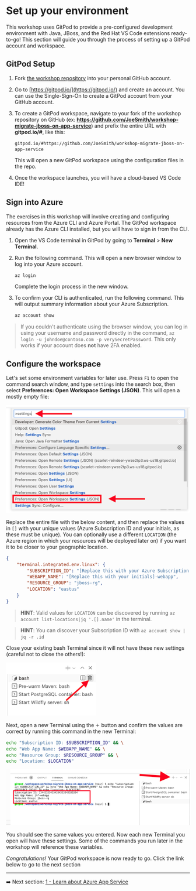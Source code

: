 # Set up your environment

This workshop uses GitPod to provide a pre-configured development environment with Java, JBoss, and the Red Hat VS Code extensions ready-to-go! This section will guide you through the process of setting up a GitPod account and workspace.

## GitPod Setup

1. Fork [the workshop repository](https://github.com/Azure-Samples/workshop-migrate-jboss-on-app-service) into your personal GitHub account.
2. Go to [https://gitpod.io/](https://gitpod.io/) and create an account. You can use the Single-Sign-On to create a GitPod account from your GitHub account.
3. To create a GitPod workspace, navigate to your fork of the workshop repository on GitHub (ex: **https://github.com/JoeSmith/workshop-migrate-jboss-on-app-service**) and prefix the entire URL with **gitpod.io/#**, like this:

    ```text
    gitpod.io/#https://github.com/JoeSmith/workshop-migrate-jboss-on-app-service
    ```

    This will open a new GitPod workspace using the configuration files in the repo.

4. Once the workspace launches, you will have a cloud-based VS Code IDE!

## Sign into Azure

The exercises in this workshop will involve creating and configuring resources from the Azure CLI and Azure Portal. The GitPod workspace already has the Azure CLI installed, but you will have to sign in from the CLI.

1. Open the VS Code terminal in GitPod by going to **Terminal** > **New Terminal**.
2. Run the following command. This will open a new browser window to log into your Azure account.

    ```bash
    az login
    ```

    Complete the login process in the new window.

3. To confirm your CLI is authenticated, run the following command. This will output summary information about your Azure Subscription.

    ```bash
    az account show
    ```

> If you couldn't authenticate using the browser window, you can log in using your username and password directly in the command, `az login -u johndoe@contoso.com -p verySecretPassword`. This only works if your account does **not** have 2FA enabled.

## Configure the workspace

Let's set some environment variables for later use. Press `F1` to open the command search window, and type `settings` into the search box, then select **Preferences: Open Workspace Settings (JSON)**. This will open a mostly empty file:

![Preferences](../img/0-prefs.png)

Replace the entire file with the below content, and then replace the values in `[]` with your unique values (Azure Subscription ID and your initials, as these must be unique). You can optionally use a different `LOCATION` (the Azure region in which your resources will be deployed later on) if you want it to be closer to your geographic location.

```json
{
    "terminal.integrated.env.linux": {
        "SUBSCRIPTION_ID": "[Replace this with your Azure Subscription ID]",
        "WEBAPP_NAME": "[Replace this with your initials]-webapp",
        "RESOURCE_GROUP": "jboss-rg",
        "LOCATION": "eastus"
    }
}
```

> **HINT**: Valid values for `LOCATION` can be discovered by running `az account list-locations|jq '.[].name'` in the terminal.

> **HINT**: You can discover your Subscription ID with `az account show | jq -r .id`

Close your existing bash Terminal since it will not have these new settings (careful not to close the others!):

![Preferences](../img/0-bash-kill.png)

Next, open a new Terminal using the `＋` button and confirm the values are correct by running this command in the new Terminal:

```sh
echo "Subscription ID: $SUBSCRIPTION_ID" && \
echo "Web App Name: $WEBAPP_NAME" && \
echo "Resource Group: $RESOURCE_GROUP" && \
echo "Location: $LOCATION"
```

![Preferences](../img/0-env-test.png)

You should see the same values you entered. Now each new Terminal you open will have these settings. Some of the commands you run later in the workshop will reference these variables.

*Congratulations!* Your GitPod workspace is now ready to go. Click the link below to go to the next section

---

➡️ Next section: [1 - Learn about Azure App Service](1-learn-about-app-service.md)